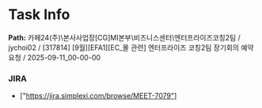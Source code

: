 # Task Info

**Path:** 카페24(주)\본사사업장\[CG]MI본부\비즈니스센터\엔터프라이즈코칭2팀 / jychoi02 / [317814] [9월][EFA1][EC_몰 관련] 엔터프라이즈 코칭2팀 장기회의 예약 요청 / 2025-09-11_00-00-00

### JIRA
- ["https://jira.simplexi.com/browse/MEET-7079"]

